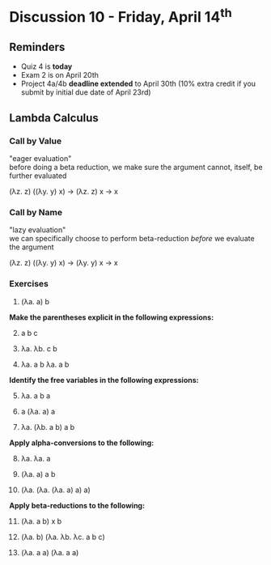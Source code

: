 # Discussion 10 - Friday, April 14<sup>th</sup>

## Reminders
* Quiz 4 is **today**
* Exam 2 is on April 20th
* Project 4a/4b **deadline extended** to April 30th (10% extra credit if you submit by initial due date of April 23rd)

## Lambda Calculus

### Call by Value
"eager evaluation" </br>
before doing a beta reduction, we make sure the argument cannot, itself, be further evaluated

(λz. z) ((λy. y) x) → (λz. z) x → x

### Call by Name
"lazy evaluation" </br>
we can specifically choose to perform beta-reduction *before* we evaluate the argument

(λz. z) ((λy. y) x) → (λy. y) x → x


### Exercises

1) (λa. a) b

**Make the parentheses explicit in the following expressions:**

2) a b c

3) λa. λb. c b

4) λa. a b λa. a b

**Identify the free variables in the following expressions:**

5) λa. a b a

6) a (λa. a) a

7) λa. (λb. a b) a b

**Apply alpha-conversions to the following:**

8) λa. λa. a

9) (λa. a) a b

10) (λa. (λa. (λa. a) a) a)

**Apply beta-reductions to the following:**

11) (λa. a b) x b

12) (λa. b) (λa. λb. λc. a b c)

13) (λa. a a) (λa. a a)
